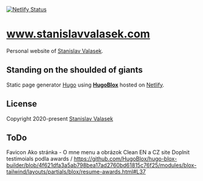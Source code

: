 [![Netlify Status](https://api.netlify.com/api/v1/badges/55d70577-8dcd-40be-8032-58b23ba8c4a5/deploy-status)](https://app.netlify.com/sites/valasek/deploys)

# www.stanislavvalasek.com

Personal website of [Stanislav Valasek](www.stanislavvalasek.com).

## Standing on the shoulded of giants

Static page generator [Hugo](https://gohugo.io/) using [**HugoBlox**](https://hugoblox.com/) hosted on [Netlify](https://www.netlify.com/).

## License

Copyright 2020-present [Stanislav Valasek](www.stanislavvalasek.com)

## ToDo
Favicon
Ako stránka - O mne menu a obrázok
Clean EN a CZ site
Doplnit testimoials podla awards / https://github.com/HugoBlox/hugo-blox-builder/blob/4f621dfa3a5ab798bea17ad2760bd61815c76f25/modules/blox-tailwind/layouts/partials/blox/resume-awards.html#L37